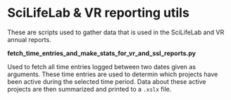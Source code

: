# SciLifeLab & VR reporting utils

These are scripts used to gather data that is used in the SciLifeLab and VR annual reports.


**fetch_time_entries_and_make_stats_for_vr_and_ssl_reports.py**

Used to fetch all time entries logged between two dates given as arguments. These time entries are used to determin which projects have been active during the selected time period. Data about these active projects are then summarized and printed to a `.xslx` file.



